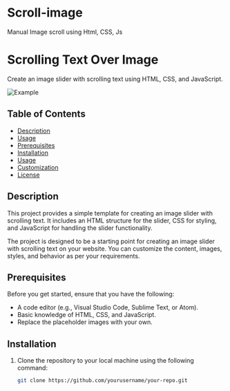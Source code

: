 # Scroll-image
Manual Image scroll using Html, CSS, Js
# Scrolling Text Over Image

Create an image slider with scrolling text using HTML, CSS, and JavaScript.

![Example](images/example.png)

## Table of Contents
- [Description](#description)
- [Usage](#usage)
- [Prerequisites](#prerequisites)
- [Installation](#installation)
- [Usage](#usage)
- [Customization](#customization)
- [License](#license)

## Description

This project provides a simple template for creating an image slider with scrolling text. It includes an HTML structure for the slider, CSS for styling, and JavaScript for handling the slider functionality.

The project is designed to be a starting point for creating an image slider with scrolling text on your website. You can customize the content, images, styles, and behavior as per your requirements.

## Prerequisites

Before you get started, ensure that you have the following:

- A code editor (e.g., Visual Studio Code, Sublime Text, or Atom).
- Basic knowledge of HTML, CSS, and JavaScript.
- Replace the placeholder images with your own.

## Installation

1. Clone the repository to your local machine using the following command:

   ```bash
   git clone https://github.com/yourusername/your-repo.git
